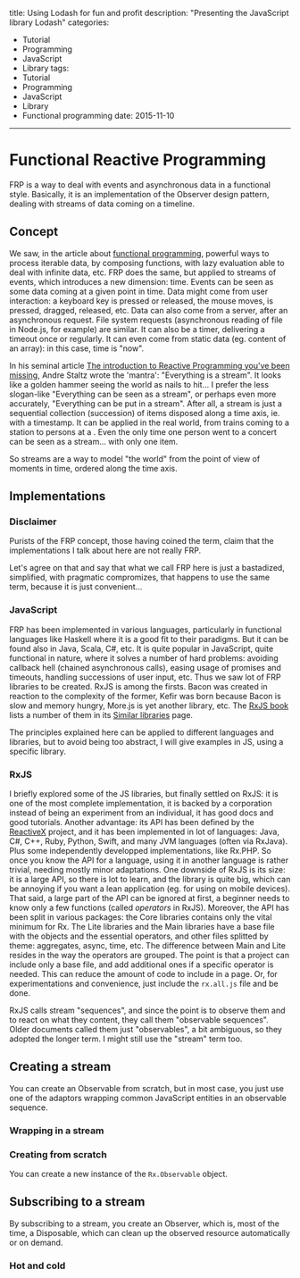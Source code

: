 title: Using Lodash for fun and profit
description: "Presenting the JavaScript library Lodash"
categories:
- Tutorial
- Programming
- JavaScript
- Library
tags:
- Tutorial
- Programming
- JavaScript
- Library
- Functional programming
date: 2015-11-10
---

# Functional Reactive Programming

FRP is a way to deal with events and asynchronous data in a functional style.
Basically, it is an implementation of the Observer design pattern, dealing with streams of data coming on a timeline.

## Concept

We saw, in the article about [functional programming](), powerful ways to process iterable data, by composing functions, with lazy evaluation able to deal with infinite data, etc.
FRP does the same, but applied to streams of events, which introduces a new dimension: time.
Events can be seen as some data coming at a given point in time.
Data might come from user interaction: a keyboard key is pressed or released, the mouse moves, is pressed, dragged, released, etc.
Data can also come from a server, after an asynchronous request. File system requests (asynchronous reading of file in Node.js, for example) are similar.
It can also be a timer, delivering a timeout once or regularly.
It can even come from static data (eg. content of an array): in this case, time is "now".

In his seminal article [The introduction to Reactive Programming you've been missing](https://gist.github.com/staltz/868e7e9bc2a7b8c1f754), Andre Staltz wrote the 'mantra': "Everything is a stream".
It looks like a golden hammer seeing the world as nails to hit... I prefer the less slogan-like "Everything can be seen as a stream", or perhaps even more accurately, "Everything can be put in a stream".
After all, a stream is just a sequential collection (succession) of items disposed along a time axis, ie. with a timestamp.
It can be applied in the real world, from trains coming to a station to persons at a <guichet>. Even the only time one person went to a concert can be seen as a stream... with only one item.

So streams are a way to model "the world" from the point of view of moments in time, ordered along the time axis.

## Implementations

### Disclaimer

Purists of the FRP concept, those having coined the term, claim that the implementations I talk about here are not really FRP.

Let's agree on that and say that what we call FRP here is just a bastadized, simplified, with pragmatic compromizes, that happens to use the same term, because it is just convenient...

### JavaScript

FRP has been implemented in various languages, particularly in functional languages like Haskell where it is a good fit to their paradigms. But it can be found also in Java, Scala, C#, etc.
It is quite popular in JavaScript, quite functional in nature, where it solves a number of hard problems: avoiding callback hell (chained asynchronous calls), easing usage of promises and timeouts, handling successions of user input, etc.
Thus we saw lot of FRP libraries to be created. RxJS is among the firsts. Bacon was created in reaction to the complexity of the former, Kefir was born because Bacon is slow and memory hungry, More.js is yet another library, etc.
The [RxJS book](http://xgrommx.github.io/rx-book/index.html) lists a number of them in its [Similar libraries](http://xgrommx.github.io/rx-book/content/resources/similar_libraries/index.html) page.

The principles explained here can be applied to different languages and libraries, but to avoid being too abstract, I will give examples in JS, using a specific library.

### RxJS

I briefly explored some of the JS libraries, but finally settled on RxJS: it is one of the most complete implementation, it is backed by a corporation instead of being an experiment from an individual, it has good docs and good tutorials.
Another advantage: its API has been defined by the [ReactiveX](http://reactivex.io/) project, and it has been implemented in lot of languages: Java, C#, C++, Ruby, Python, Swift, and many JVM languages (often via RxJava). Plus some independently developped implementations, like Rx.PHP.
So once you know the API for a language, using it in another language is rather trivial, needing mostly minor adaptations.
One downside of RxJS is its size: it is a large API, so there is lot to learn, and the library is quite big, which can be annoying if you want a lean application (eg. for using on mobile devices).
That said, a large part of the API can be ignored at first, a beginner needs to know only a few functions (called _operators_ in RxJS).
Moreover, the API has been split in various packages: the Core libraries contains only the vital minimum for Rx. The Lite libraries and the Main libraries have a base file with the objects and the essential operators, and other files splitted by theme: aggregates, async, time, etc. The difference between Main and Lite resides in the way the operators are grouped.
The point is that a project can include only a base file, and add additional ones if a specific operator is needed. This can reduce the amount of code to include in a page.
Or, for experimentations and convenience, just include the `rx.all.js` file and be done.

RxJS calls stream "sequences", and since the point is to observe them and to react on what they content, they call them "observable sequences". Older documents called them just "observables", a bit ambiguous, so they adopted the longer term. I might still use the "stream" term too.

## Creating a stream

You can create an Observable from scratch, but in most case, you just use one of the adaptors wrapping common JavaScript entities in an observable sequence.

### Wrapping in a stream



### Creating from scratch

You can create a new instance of the `Rx.Observable` object.

## Subscribing to a stream

By subscribing to a stream, you create an Observer, which is, most of the time, a Disposable, which can clean up the observed resource automatically or on demand.

### Hot and cold



